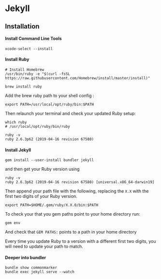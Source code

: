 # Jekyll

## Installation

#### Install Command Line Tools

```
xcode-select --install
```

#### Install Ruby

```
# Install Homebrew
/usr/bin/ruby -e "$(curl -fsSL https://raw.githubusercontent.com/Homebrew/install/master/install)"

brew install ruby
```

Add the brew ruby path to your shell config :

```
export PATH=/usr/local/opt/ruby/bin:$PATH
```

Then relaunch your terminal and check your updated Ruby setup:

```
which ruby
# /usr/local/opt/ruby/bin/ruby

ruby -v
ruby 2.6.3p62 (2019-04-16 revision 67580)
```

#### Install Jekyll

```
gem install --user-install bundler jekyll
```

and then get your Ruby version using

```
ruby -v
ruby 2.6.3p62 (2019-04-16 revision 67580) [universal.x86_64-darwin19]
```

Then append your path file with the following, replacing the `X.X` with the first two digits of your Ruby version.

```
export PATH=$HOME/.gem/ruby/X.X.0/bin:$PATH
```

To check your that you gem paths point to your home directory run:

```
gem env
```

And check that `GEM PATHS:` points to a path in your home directory

Every time you update Ruby to a version with a different first two digits, you will need to update your path to match.

#### Deeper into bundler

```
bundle show commonmarker
bundle exec jekyll serve --watch
```

